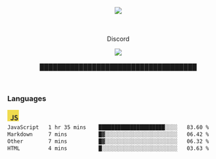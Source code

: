 <p align="center">
  <img src="https://lewd.pics/p/46r1.png">
</p>
‎<p align="center">Discord</p>

<p align="center">
  <img src="https://discord.c99.nl/widget/theme-2/287977955240706060.png">
</p>

<p align="center">████████████████████████████████████</p></br>

### Languages

<img align="left" alt="JavaScript" width="26px" src="https://raw.githubusercontent.com/github/explore/80688e429a7d4ef2fca1e82350fe8e3517d3494d/topics/javascript/javascript.png" /></br>

<!--START_SECTION:waka-->
```text
JavaScript   1 hr 35 mins    █████████████████████░░░░   83.60 % 
Markdown     7 mins          █▓░░░░░░░░░░░░░░░░░░░░░░░   06.42 % 
Other        7 mins          █▓░░░░░░░░░░░░░░░░░░░░░░░   06.32 % 
HTML         4 mins          █░░░░░░░░░░░░░░░░░░░░░░░░   03.63 % 
```
<!--END_SECTION:waka-->
